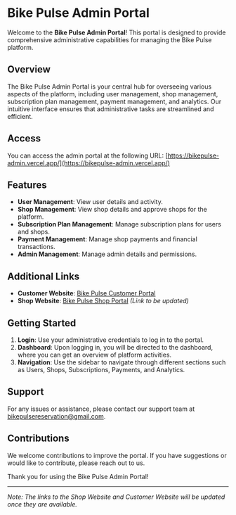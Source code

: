 
# Bike Pulse Admin Portal
Welcome to the **Bike Pulse Admin Portal**! This portal is designed to provide comprehensive administrative capabilities for managing the Bike Pulse platform.

## Overview

The Bike Pulse Admin Portal is your central hub for overseeing various aspects of the platform, including user management, shop management, subscription plan management, payment management, and analytics. Our intuitive interface ensures that administrative tasks are streamlined and efficient.

## Access

You can access the admin portal at the following URL:
[https://bikepulse-admin.vercel.app/](https://bikepulse-admin.vercel.app/)

## Features

- **User Management**: View user details and activity.
- **Shop Management**: View shop details and approve shops for the platform.
- **Subscription Plan Management**: Manage subscription plans for users and shops.
- **Payment Management**: Manage shop payments and financial transactions.
- **Admin Management**: Manage admin details and permissions.

## Additional Links

- **Customer Website**: [Bike Pulse Customer Portal](https://bikepulse-customer.vercel.app/)
- **Shop Website**: [Bike Pulse Shop Portal](#) *(Link to be updated)*

## Getting Started

1. **Login**: Use your administrative credentials to log in to the portal.
2. **Dashboard**: Upon logging in, you will be directed to the dashboard, where you can get an overview of platform activities.
3. **Navigation**: Use the sidebar to navigate through different sections such as Users, Shops, Subscriptions, Payments, and Analytics.

## Support

For any issues or assistance, please contact our support team at bikepulsereservation@gmail.com.

## Contributions

We welcome contributions to improve the portal. If you have suggestions or would like to contribute, please reach out to us.

Thank you for using the Bike Pulse Admin Portal!

---

*Note: The links to the Shop Website and Customer Website will be updated once they are available.*
